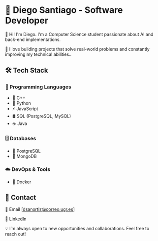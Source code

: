 # 🌟 Diego Santiago - Software Developer
👋 Hi! I'm Diego. I'm a Computer Science student passionate about AI and back-end implementations.

🚀 I love building projects that solve real-world problems and constantly improving my technical abilities..

## 🛠️ Tech Stack  

### 🚀 Programming Languages
- 🔷 C++
- 🐍 Python  
- ⚡ JavaScript  
- 🛢️ SQL (PostgreSQL, MySQL)  
- ☕ Java    

### 🗄️ Databases  
- 🐘 PostgreSQL  
- 🍃 MongoDB  

### ☁️ DevOps & Tools  
- 🐳 Docker 

## 📢 Contact

📩 Email [dsanortiz@correo.ugr.es]

💼 [LinkedIn](linkedin.com/in/diegosantiagoortiz)

💡 I’m always open to new opportunities and collaborations. Feel free to reach out!

